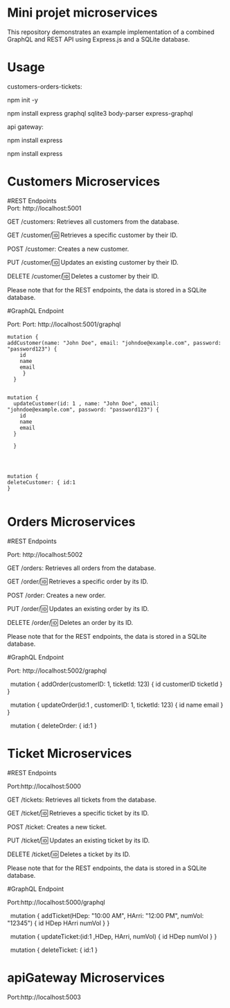 # Mini projet microservices
This repository demonstrates an example implementation of a combined GraphQL and REST API using Express.js and a SQLite database. 
# Usage
customers-orders-tickets:

npm init -y

npm install express graphql sqlite3 body-parser express-graphql

api gateway:

npm install express

npm install express

# Customers Microservices
#REST Endpoints  
Port: http://localhost:5001

GET /customers: Retrieves all customers from the database.

GET /customer/:id: Retrieves a specific customer by their ID.

POST /customer: Creates a new customer.

PUT /customer/:id: Updates an existing customer by their ID.

DELETE /customer/:id: Deletes a customer by their ID.

Please note that for the REST endpoints, the data is stored in a SQLite database.

#GraphQL Endpoint

Port: Port: http://localhost:5001/graphql
``` 
mutation {
addCustomer(name: "John Doe", email: "johndoe@example.com", password: "password123") {
    id
    name
    email
     }
  }

``` 


``` 

mutation {
  updateCustomer(id: 1 , name: "John Doe", email: "johndoe@example.com", password: "password123") {
    id
    name
    email
  }

  } 
  
  ```












 ``` 
 
 
 mutation {
deleteCustomer: { id:1
 }
 
 
 ``` 




# Orders Microservices 

#REST Endpoints

Port: http://localhost:5002

GET /orders: Retrieves all orders from the database.

GET /order/:id: Retrieves a specific order by its ID.

POST /order: Creates a new order.

PUT /order/:id: Updates an existing order by its ID.

DELETE /order/:id: Deletes an order by its ID.

Please note that for the REST endpoints, the data is stored in a SQLite database.

#GraphQL Endpoint

Port: http://localhost:5002/graphql


``` ```mutation {
  addOrder(customerID: 1, ticketId: 123) {
    id
    customerID
    ticketId
  }
}``` ```

``` ```mutation {
  updateOrder(id:1 , customerID: 1, ticketId: 123) {
    id
    name
    email
  }
}``` ```

``` ```mutation {
deleteOrder: { id:1
 }``` ```


# Ticket Microservices 

#REST Endpoints

Port:http://localhost:5000

GET /tickets: Retrieves all tickets from the database.

GET /ticket/:id: Retrieves a specific ticket by its ID.

POST /ticket: Creates a new ticket.

PUT /ticket/:id: Updates an existing ticket by its ID.

DELETE /ticket/:id: Deletes a ticket by its ID.


Please note that for the REST endpoints, the data is stored in a SQLite database.

#GraphQL Endpoint

Port:http://localhost:5000/graphql

``` ```mutation {
  addTicket(HDep: "10:00 AM", HArri: "12:00 PM", numVol: "12345") {
    id
    HDep
    HArri
    numVol
  }
}``` ```

``` ```mutation {
  updateTicket:(id:1 ,HDep, HArri, numVol) {
    id
    HDep
    numVol
  }
}``` ```

``` ```mutation {
deleteTicket: { id:1
 }``` ```

# apiGateway Microservices 

Port:http://localhost:5003
